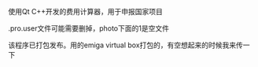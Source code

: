 使用Qt C++开发的费用计算器，用于申报国家项目

.pro.user文件可能需要删掉，photo下面的1是空文件

该程序已打包发布。用的emiga virtual box打包的，有空想起来的时候我来传一下

